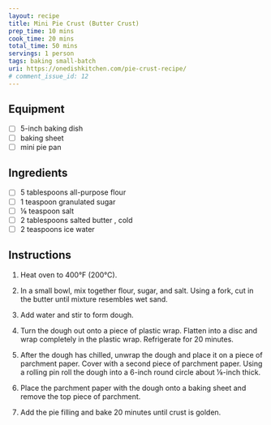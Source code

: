 ```yaml
---
layout: recipe
title: Mini Pie Crust (Butter Crust)
prep_time: 10 mins
cook_time: 20 mins
total_time: 50 mins
servings: 1 person
tags: baking small-batch
uri: https://onedishkitchen.com/pie-crust-recipe/
# comment_issue_id: 12
---
```

## Equipment
- [ ] 5-inch baking dish
- [ ] baking sheet
- [ ] mini pie pan

## Ingredients
- [ ] 5 tablespoons all-purpose flour
- [ ] 1 teaspoon granulated sugar
- [ ] ⅛ teaspoon salt
- [ ] 2 tablespoons salted butter , cold
- [ ] 2 teaspoons ice water

## Instructions
1. Heat oven to 400&deg;F (200&deg;C).

2. In a small bowl, mix together flour, sugar, and salt. Using a fork, cut in the butter until mixture resembles wet sand.

3. Add water and stir to form dough.

4. Turn the dough out onto a piece of plastic wrap. Flatten into a disc and wrap completely in the plastic wrap. Refrigerate for 20 minutes.

5. After the dough has chilled, unwrap the dough and place it on a piece of parchment paper. Cover with a second piece of parchment paper. Using a rolling pin roll the dough into a 6-inch round circle about ⅛-inch thick.

6. Place the parchment paper with the dough onto a baking sheet and remove the top piece of parchment.

7. Add the pie filling and bake 20 minutes until crust is golden.